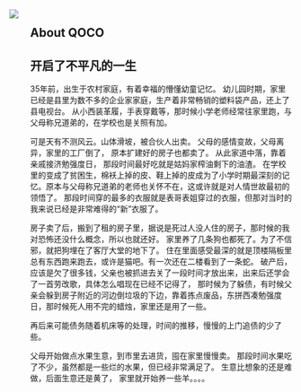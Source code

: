 


<br/><br/><br/><br/><br/><br/>
<main class="about-page is-flex is-align-items-center content is-full-height"><div class="container is-max-widescreen px-2"><div class="columns is-marginless"><aside class="column is-4 is-flex is-flex-direction-column is-justify-content-center"><img class="js-img-fadeIn" src="/images/about.png" style="transition: opacity 320ms ease 0s; opacity: 1;"></aside><section class="column is-8 is-flex is-flex-direction-column is-justify-content-center"><h2 class="about-title">About QOCO</h2><article><h2 id="Diskobolos">
<a href="#Diskobolos" class="headerlink" title="Diskobólos"></a>开启了不平凡的一生</h2><p>
35年前，出生于农村家庭，有着幸福的懵懂幼童记忆。
幼儿园时期，家里已经是县里为数不多的企业家家庭，生产着非常畅销的塑料袋产品，还上了县电视台。
从小西装革履，手表穿戴等，那时候小学老师经常往家里跑，与父母称兄道弟的，在学校也是关照有加。

可是天有不测风云。山体滑坡，被合伙人出卖。 父母的感情变故，父母离异，家里的工厂倒了， 原本扩建好的房子也都卖了。
从此家道中落，靠着亲戚接济勉强度日， 那段时间最好吃就是姑妈家榨油剩下的油渣。
在学校里的变成了贫困生，棉袄上掉的皮、鞋上掉的皮成为了小学时期最深刻的记忆。原本与父母称兄道弟的老师也关怀不在，这或许就是对人情世故最初的领悟了。
那段时间穿的最多的衣服就是表哥表姐穿过的衣服，但那对当时的我来说已经是非常难得的“新”衣服了。

房子卖了后，搬到了租的房子里，据说是死过人没人住的房子，那时候的我对恐怖还没什么概念，所以也就还好。
家里养了几条狗也都死了。为了不信邪，就把狗埋在了客厅大堂的地下了。 住在里面感受最深的就是顶楼隔板里总有东西跑来跑去，或许是猫吧。有一次还在二楼看到了一条蛇。
破产后，应该是欠了很多钱，父亲也被抓进去关了一段时间才放出来，出来后还学会了一首劳改歌，具体怎么唱现在已经不记得了，
那时候为了躲债，有时候父亲会躲到房子附近的河边倒垃圾的下边，靠着拣点废品，东拼西凑勉强度日，那时候死人用不完的蜡烛，家里还是用了一些。

再后来可能债务随着机床等的处理，时间的推移，慢慢的上门追债的少了些。

父母开始做点水果生意，到市里去进货，囤在家里慢慢卖。 那段时间水果吃了不少，虽然都是一些烂的水果，但已经非常满足了。
生意比想象的还是难做，后面生意还是黄了， 家里就开始养一些羊。。。。


</p>
</article></section></div></div></main>



